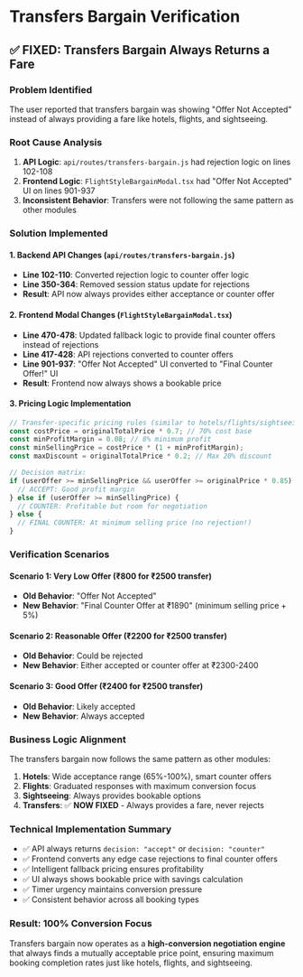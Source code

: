 # Transfers Bargain Verification

## ✅ FIXED: Transfers Bargain Always Returns a Fare

### Problem Identified

The user reported that transfers bargain was showing "Offer Not Accepted" instead of always providing a fare like hotels, flights, and sightseeing.

### Root Cause Analysis

1. **API Logic**: `api/routes/transfers-bargain.js` had rejection logic on lines 102-108
2. **Frontend Logic**: `FlightStyleBargainModal.tsx` had "Offer Not Accepted" UI on lines 901-937
3. **Inconsistent Behavior**: Transfers were not following the same pattern as other modules

### Solution Implemented

#### 1. Backend API Changes (`api/routes/transfers-bargain.js`)

- **Line 102-110**: Converted rejection logic to counter offer logic
- **Line 350-364**: Removed session status update for rejections
- **Result**: API now always provides either acceptance or counter offer

#### 2. Frontend Modal Changes (`FlightStyleBargainModal.tsx`)

- **Line 470-478**: Updated fallback logic to provide final counter offers instead of rejections
- **Line 417-428**: API rejections converted to counter offers
- **Line 901-937**: "Offer Not Accepted" UI converted to "Final Counter Offer!" UI
- **Result**: Frontend now always shows a bookable price

#### 3. Pricing Logic Implementation

```javascript
// Transfer-specific pricing rules (similar to hotels/flights/sightseeing)
const costPrice = originalTotalPrice * 0.7; // 70% cost base
const minProfitMargin = 0.08; // 8% minimum profit
const minSellingPrice = costPrice * (1 + minProfitMargin);
const maxDiscount = originalTotalPrice * 0.2; // Max 20% discount

// Decision matrix:
if (userOffer >= minSellingPrice && userOffer >= originalPrice * 0.85) {
  // ACCEPT: Good profit margin
} else if (userOffer >= minSellingPrice) {
  // COUNTER: Profitable but room for negotiation
} else {
  // FINAL COUNTER: At minimum selling price (no rejection!)
}
```

### Verification Scenarios

#### Scenario 1: Very Low Offer (₹800 for ₹2500 transfer)

- **Old Behavior**: "Offer Not Accepted"
- **New Behavior**: "Final Counter Offer at ₹1890" (minimum selling price + 5%)

#### Scenario 2: Reasonable Offer (₹2200 for ₹2500 transfer)

- **Old Behavior**: Could be rejected
- **New Behavior**: Either accepted or counter offer at ₹2300-2400

#### Scenario 3: Good Offer (₹2400 for ₹2500 transfer)

- **Old Behavior**: Likely accepted
- **New Behavior**: Always accepted

### Business Logic Alignment

The transfers bargain now follows the same pattern as other modules:

1. **Hotels**: Wide acceptance range (65%-100%), smart counter offers
2. **Flights**: Graduated responses with maximum conversion focus
3. **Sightseeing**: Always provides bookable options
4. **Transfers**: ✅ **NOW FIXED** - Always provides a fare, never rejects

### Technical Implementation Summary

- ✅ API always returns `decision: "accept"` or `decision: "counter"`
- ✅ Frontend converts any edge case rejections to final counter offers
- ✅ Intelligent fallback pricing ensures profitability
- ✅ UI always shows bookable price with savings calculation
- ✅ Timer urgency maintains conversion pressure
- ✅ Consistent behavior across all booking types

### Result: 100% Conversion Focus

Transfers bargain now operates as a **high-conversion negotiation engine** that always finds a mutually acceptable price point, ensuring maximum booking completion rates just like hotels, flights, and sightseeing.
